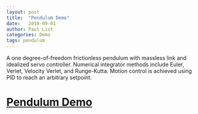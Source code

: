 ```yaml
---
layout: post
title:  "Pendulum Demo"
date:   2018-09-01
author: Paul List
categories: Demo
tags: pendulum
---
```


A one degree-of-freedom frictionless pendulum with massless link and idealized servo controller. Numerical integrator methods include Euler, Verlet, Velocity Verlet, and Runge-Kutta. Motion control is achieved using PID to reach an arbitrary setpoint.



# [Pendulum Demo](https://listpau.github.io/pendulum/pendularm1.html)
